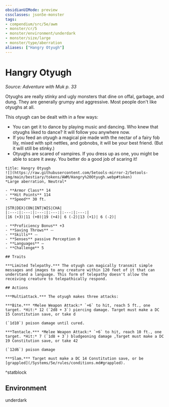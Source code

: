 ```yaml
---
obsidianUIMode: preview
cssclasses: json5e-monster
tags:
- compendium/src/5e/awm
- monster/cr/5
- monster/environment/underdark
- monster/size/large
- monster/type/aberration
aliases: ["Hangry Otyugh"]
---
```

# Hangry Otyugh
*Source: Adventure with Muk p. 33*  

Otyughs are really stinky and ugly monsters that dine on offal, garbage, and dung. They are generally grumpy and aggressive. Most people don't like otyughs at all.

This otyugh can be dealt with in a few ways:

- You can get it to dance by playing music and dancing. Who knew that otyughs liked to dance? It will follow you anywhere now.  
- If you feed an otyugh a magical pie made with the nectar of a fairy fob lily, mixed with spit nettles, and gobnobs, it will be your best friend. (But it will still be stinky.)  
- Otyughs are scared of vampires. If you dress up as one, you might be able to scare it away. You better do a good job of scaring it!  

```ad-statblock
title: Hangry Otyugh
![](https://raw.githubusercontent.com/5etools-mirror-2/5etools-img/main/bestiary/tokens/AWM/Hangry%20Otyugh.webp#token)
*Large aberration, Neutral*

- **Armor Class** 14
- **Hit Points** 114
- **Speed** 30 ft.

|STR|DEX|CON|INT|WIS|CHA|
|:---:|:---:|:---:|:---:|:---:|:---:|
|16 (+3)|11 (+0)|19 (+4)| 6 (-2)|13 (+1)| 6 (-2)|

- **Proficiency Bonus** +3
- **Saving Throws** ⏤
- **Skills** ⏤
- **Senses** passive Perception 0
- **Languages** —
- **Challenge** 5

## Traits

***Limited Telepathy.*** The otyugh can magically transmit simple messages and images to any creature within 120 feet of it that can understand a language. This form of telepathy doesn't allow the receiving creature to telepathically respond.

## Actions

***Multiattack.*** The otyugh makes three attacks:

***Bite.*** *Melee Weapon Attack:* `+6` to hit, reach 5 ft., one target. *Hit:* 12 (`2d8 + 3`) piercing damage. Target must make a DC 15 Constitution save, or take d

(`1d10`) poison damage until cured.

***Tentacle.*** *Melee Weapon Attack:* `+6` to hit, reach 10 ft., one target. *Hit:* 7 (`1d8 + 3`) bludgeoning damage ,Target must make a DC 19 Constitution save, or take 42

(`12d6`) poison damage

***Slam.*** Target must make a DC 14 Constitution save, or be [grappled](/Systems/5e/rules/conditions.md#grappled).
```
^statblock

## Environment

underdark